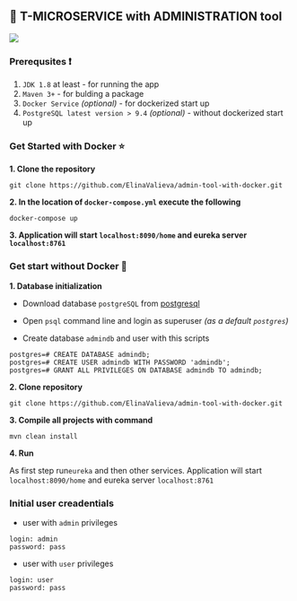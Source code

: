 ## :name_badge: T-MICROSERVICE with ADMINISTRATION tool

![](https://cdn1.savepice.ru/uploads/2018/10/12/11f36731097d157b4143c82b98697087-full.png)

### Prerequsites :heavy_exclamation_mark:

 1. `JDK 1.8` at least - for running the app
 2. `Maven 3+`            - for bulding a package
 3. `Docker Service` *(optional)* -  for dockerized start up
 4. `PostgreSQL latest version > 9.4` *(optional)* - without dockerized start up

### Get Started with Docker :star:
 **1. Clone the repository**
 
`git clone https://github.com/ElinaValieva/admin-tool-with-docker.git`

 **2. In the location of `docker-compose.yml` execute the following**
 
`docker-compose up`

 **3.  Application will start `localhost:8090/home` and eureka server `localhost:8761`**

### Get start without Docker :electric_plug:
**1. Database initialization**

* Download database `postgreSQL` from [postgresql](https://www.postgresql.org/download/)
* Open `psql` command line and login as superuser *(as a default `postgres`)*

* Create database `admindb` and user with this scripts

```
postgres=# CREATE DATABASE admindb;
postgres=# CREATE USER admindb WITH PASSWORD 'admindb';
postgres=# GRANT ALL PRIVILEGES ON DATABASE admindb TO admindb;
```

**2. Clone repository**

`git clone https://github.com/ElinaValieva/admin-tool-with-docker.git`

**3. Compile all projects with command**

`mvn clean install`

**4. Run**

As first step run`eureka` and then other services. Application will start `localhost:8090/home` and eureka server `localhost:8761`

### Initial user creadentials

* user with `admin` privileges

```
login: admin
password: pass
```
* user with `user` privileges

```
login: user
password: pass
```
